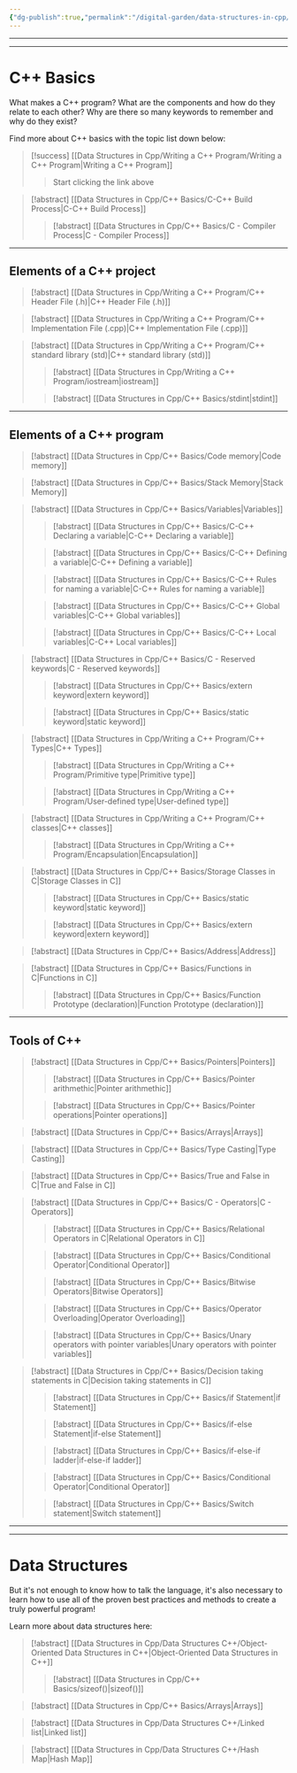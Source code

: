 ```yaml
---
{"dg-publish":true,"permalink":"/digital-garden/data-structures-in-cpp/"}
---
```


---
---
# C++ Basics

What makes a C++ program? What are the components and how do they relate to each other? Why are there so many keywords to remember and why do they exist?

Find more about C++ basics with the topic list down below:

> [!success] [[Data Structures in Cpp/Writing a C++ Program/Writing a C++ Program\|Writing a C++ Program]]
>   > Start clicking the link above 

> [!abstract] [[Data Structures in Cpp/C++ Basics/C-C++ Build Process\|C-C++ Build Process]]
>   >[!abstract]  [[Data Structures in Cpp/C++ Basics/C - Compiler Process\|C - Compiler Process]]

---
## Elements of a C++ project

> [!abstract]  [[Data Structures in Cpp/Writing a C++ Program/C++ Header File (.h)\|C++ Header File (.h)]]

> [!abstract] [[Data Structures in Cpp/Writing a C++ Program/C++ Implementation File (.cpp)\|C++ Implementation File (.cpp)]]

> [!abstract] [[Data Structures in Cpp/Writing a C++ Program/C++ standard library (std)\|C++ standard library (std)]]
>   >[!abstract] [[Data Structures in Cpp/Writing a C++ Program/iostream\|iostream]]
>   
>   >[!abstract] [[Data Structures in Cpp/C++ Basics/stdint\|stdint]]

---
## Elements of a C++ program

> [!abstract] [[Data Structures in Cpp/C++ Basics/Code memory\|Code memory]]

> [!abstract] [[Data Structures in Cpp/C++ Basics/Stack Memory\|Stack Memory]]

> [!abstract] [[Data Structures in Cpp/C++ Basics/Variables\|Variables]]
>   >[!abstract]  [[Data Structures in Cpp/C++ Basics/C-C++ Declaring a variable\|C-C++ Declaring a variable]]
>   
>   >[!abstract]  [[Data Structures in Cpp/C++ Basics/C-C++ Defining a variable\|C-C++ Defining a variable]]
>  
>   >[!abstract] [[Data Structures in Cpp/C++ Basics/C-C++ Rules for naming a variable\|C-C++ Rules for naming a variable]]
>   
>   >[!abstract] [[Data Structures in Cpp/C++ Basics/C-C++ Global variables\|C-C++ Global variables]]
>   
>   >[!abstract] [[Data Structures in Cpp/C++ Basics/C-C++ Local variables\|C-C++ Local variables]]

> [!abstract] [[Data Structures in Cpp/C++ Basics/C - Reserved keywords\|C - Reserved keywords]]
>   >[!abstract] [[Data Structures in Cpp/C++ Basics/extern keyword\|extern keyword]]
>   
>   >[!abstract] [[Data Structures in Cpp/C++ Basics/static keyword\|static keyword]]

> [!abstract] [[Data Structures in Cpp/Writing a C++ Program/C++ Types\|C++ Types]]
> 
> >[!abstract] [[Data Structures in Cpp/Writing a C++ Program/Primitive type\|Primitive type]]
> 
>   >[!abstract] [[Data Structures in Cpp/Writing a C++ Program/User-defined type\|User-defined type]]

> [!abstract] [[Data Structures in Cpp/Writing a C++ Program/C++ classes\|C++ classes]]
>   >[!abstract]  [[Data Structures in Cpp/Writing a C++ Program/Encapsulation\|Encapsulation]]

> [!abstract] [[Data Structures in Cpp/C++ Basics/Storage Classes in C\|Storage Classes in C]]
>   >[!abstract]  [[Data Structures in Cpp/C++ Basics/static keyword\|static keyword]]
>   
>   >[!abstract]  [[Data Structures in Cpp/C++ Basics/extern keyword\|extern keyword]]

> [!abstract] [[Data Structures in Cpp/C++ Basics/Address\|Address]]

> [!abstract] [[Data Structures in Cpp/C++ Basics/Functions in C\|Functions in C]]
>   >[!abstract] [[Data Structures in Cpp/C++ Basics/Function Prototype (declaration)\|Function Prototype (declaration)]]

---
## Tools of C++

> [!abstract] [[Data Structures in Cpp/C++ Basics/Pointers\|Pointers]]
>   >[!abstract]  [[Data Structures in Cpp/C++ Basics/Pointer arithmethic\|Pointer arithmethic]]
>   
>   > [!abstract]  [[Data Structures in Cpp/C++ Basics/Pointer operations\|Pointer operations]]

> [!abstract] [[Data Structures in Cpp/C++ Basics/Arrays\|Arrays]]

> [!abstract] [[Data Structures in Cpp/C++ Basics/Type Casting\|Type Casting]]

> [!abstract] [[Data Structures in Cpp/C++ Basics/True and False in C\|True and False in C]]

> [!abstract] [[Data Structures in Cpp/C++ Basics/C - Operators\|C - Operators]]
> >[!abstract]  [[Data Structures in Cpp/C++ Basics/Relational Operators in C\|Relational Operators in C]]
> 
>   >[!abstract]  [[Data Structures in Cpp/C++ Basics/Conditional Operator\|Conditional Operator]]
>   
>   > [!abstract]  [[Data Structures in Cpp/C++ Basics/Bitwise Operators\|Bitwise Operators]]
>   
>   > [!abstract]  [[Data Structures in Cpp/C++ Basics/Operator Overloading\|Operator Overloading]]
>   
> > [!abstract]  [[Data Structures in Cpp/C++ Basics/Unary operators with pointer variables\|Unary operators with pointer variables]]

> [!abstract] [[Data Structures in Cpp/C++ Basics/Decision taking statements  in C\|Decision taking statements  in C]]
>   >[!abstract]  [[Data Structures in Cpp/C++ Basics/if Statement\|if Statement]]
>   
>   >[!abstract]  [[Data Structures in Cpp/C++ Basics/if-else Statement\|if-else Statement]]
>  
>   >[!abstract] [[Data Structures in Cpp/C++ Basics/if-else-if ladder\|if-else-if ladder]]
>   
>   >[!abstract] [[Data Structures in Cpp/C++ Basics/Conditional Operator\|Conditional Operator]]
>   
>   >[!abstract] [[Data Structures in Cpp/C++ Basics/Switch statement\|Switch statement]]

---
---

# Data Structures

But it's not enough to know how to talk the language, it's also necessary to learn how to use all of the proven best practices and methods to create a truly powerful program!

Learn more about data structures here:

> [!abstract] [[Data Structures in Cpp/Data Structures C++/Object-Oriented Data Structures in C++\|Object-Oriented Data Structures in C++]]
>    >[!abstract]  [[Data Structures in Cpp/C++ Basics/sizeof()\|sizeof()]]

> [!abstract] [[Data Structures in Cpp/C++ Basics/Arrays\|Arrays]]

> [!abstract] [[Data Structures in Cpp/Data Structures C++/Linked list\|Linked list]]

> [!abstract] [[Data Structures in Cpp/Data Structures C++/Hash Map\|Hash Map]]